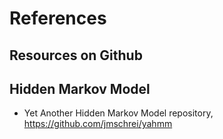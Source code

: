 # References 

## Resources on Github


## Hidden Markov Model
+ Yet Another Hidden Markov Model repository, https://github.com/jmschrei/yahmm


